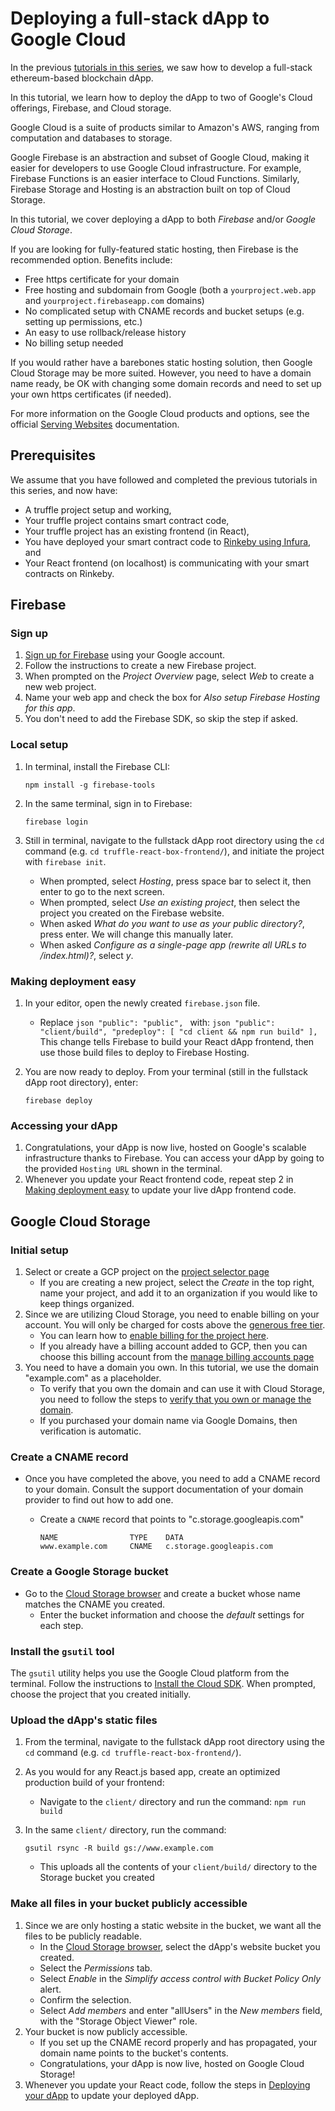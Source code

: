 # Deploying a full-stack dApp to Google Cloud

In the previous [tutorials in this series](https://kauri.io/collection/5b8e401ee727370001c942e3), we saw how to develop a full-stack ethereum-based blockchain dApp.

In this tutorial, we learn how to deploy the dApp to two of Google's Cloud offerings, Firebase, and Cloud storage.

Google Cloud is a suite of products similar to Amazon's AWS, ranging from computation and databases to storage.

Google Firebase is an abstraction and subset of Google Cloud, making it easier for developers to use Google Cloud infrastructure. For example, Firebase Functions is an easier interface to Cloud Functions. Similarly, Firebase Storage and Hosting is an abstraction built on top of Cloud Storage.

In this tutorial, we cover deploying a dApp to both _Firebase_ and/or _Google Cloud Storage_.

If you are looking for fully-featured static hosting, then Firebase is the recommended option. Benefits include:

-   Free https certificate for your domain
-   Free hosting and subdomain from Google (both a `yourproject.web.app` and `yourproject.firebaseapp.com` domains)
-   No complicated setup with CNAME records and bucket setups (e.g. setting up permissions, etc.)
-   An easy to use rollback/release history
-   No billing setup needed

If you would rather have a barebones static hosting solution, then Google Cloud Storage may be more suited. However, you need to have a domain name ready, be OK with changing some domain records and need to set up your own https certificates (if needed).

For more information on the Google Cloud products and options, see the official [Serving Websites](https://cloud.google.com/solutions/web-serving-overview) documentation.

## Prerequisites

We assume that you have followed and completed the previous tutorials in this series, and now have:

-   A truffle project setup and working,
-   Your truffle project contains smart contract code,
-   Your truffle project has an existing frontend (in React),
-   You have deployed your smart contract code to [Rinkeby using Infura](https://kauri.io/article/86903f66d39d4379a2e70bd583700ecf/v14/truffle:-adding-a-frontend-with-react-box#deploy), and
-   Your React frontend (on localhost) is communicating with your smart contracts on Rinkeby.

## Firebase

### Sign up

1.  [Sign up for Firebase](https://console.firebase.google.com/) using your Google account.
2.  Follow the instructions to create a new Firebase project.
3.  When prompted on the _Project Overview_ page, select _Web_ to create a new web project.
4.  Name your web app and check the box for _Also setup Firebase Hosting for this app_.
5.  You don't need to add the Firebase SDK, so skip the step if asked.

### Local setup

1.  In terminal, install the Firebase CLI:

    ```shell
    npm install -g firebase-tools
    ```

2.  In the same terminal, sign in to Firebase:

    ```shell
    firebase login
    ```

3.  Still in terminal, navigate to the fullstack dApp root directory using the `cd` command (e.g. `cd truffle-react-box-frontend/`), and initiate the project with `firebase init`.

    -   When prompted, select _Hosting_, press space bar to select it, then enter to go to the next screen.
    -   When prompted, select _Use an existing project_, then select the project you created on the Firebase website.
    -   When asked _What do you want to use as your public directory?_,  press enter. We will change this manually later.
    -   When asked _Configure as a single-page app (rewrite all URLs to /index.html)?_, select _y_.

### Making deployment easy

1.  In your editor, open the newly created `firebase.json` file.
    -   Replace
            ```json
            "public": "public",
            ```
            with:
            ```json
            "public": "client/build",
            "predeploy": [
                "cd client && npm run build"
            ],
            ```
        This change tells Firebase to build your React dApp frontend, then use those build files to deploy to Firebase Hosting.
2.  You are now ready to deploy. From your terminal (still in the fullstack dApp root directory), enter:

    ```shell
    firebase deploy
    ```

### Accessing your dApp

1.  Congratulations, your dApp is now live, hosted on Google's scalable infrastructure thanks to Firebase. You can access your dApp by going to the provided `Hosting URL` shown in the terminal.
2.  Whenever you update your React frontend code, repeat step 2 in [Making deployment easy](#making-deployment-easy) to update your live dApp frontend code.

## Google Cloud Storage

### Initial setup

1.  Select or create a GCP project on the [project selector page](https://console.cloud.google.com/projectselector2/home/dashboard?_ga=2.107617601.-277740605.1569517720)
    -   If you are creating a new project, select the _Create_ in the top right, name your project, and add it to an organization if you would like to keep things organized.
2.  Since we are utilizing Cloud Storage, you need to enable billing on your account. You will only be charged for costs above the [generous free tier](https://cloud.google.com/storage/pricing).
    -   You can learn how to [enable billing for the project here](https://cloud.google.com/billing/docs/how-to/modify-project).
    -   If you already have a billing account added to GCP, then you can choose this billing account from the [manage billing accounts page](https://console.cloud.google.com/billing?_ga=2.73604561.-277740605.1569517720)
3.  You need to have a domain you own. In this tutorial, we use the domain "example.com" as a placeholder.
    -   To verify that you own the domain and can use it with Cloud Storage, you need to follow the steps to [verify that you own or manage the domain](https://cloud.google.com/storage/docs/domain-name-verification#verification).
    -   If you purchased your domain name via Google Domains, then verification is automatic.

### Create a CNAME record

-   Once you have completed the above, you need to add a CNAME record to your domain. Consult the support documentation of your domain provider to find out how to add one.

    -   Create a `CNAME` record that points to "c.storage.googleapis.com"

        ```text
        NAME                TYPE    DATA
        www.example.com     CNAME   c.storage.googleapis.com
        ```

### Create a Google Storage bucket

-   Go to the [Cloud Storage browser](https://console.cloud.google.com/storage/browser?_ga=2.40579681.-277740605.1569517720) and create a bucket whose name matches the CNAME you created.
    -   Enter the bucket information and choose the _default_ settings for each step.

### Install the `gsutil` tool

The `gsutil` utility helps you use the Google Cloud platform from the terminal. Follow the instructions to [Install the Cloud SDK](https://cloud.google.com/sdk/docs/). When prompted, choose the project that you created initially.

### Upload the dApp's static files

1.  From the terminal, navigate to the fullstack dApp root directory using the `cd` command (e.g. `cd truffle-react-box-frontend/`).
2.  As you would for any React.js based app, create an optimized production build of your frontend:
    -   Navigate to the `client/` directory and run the command: `npm run build`
3.  In the same `client/` directory, run the command:

    ```shell
    gsutil rsync -R build gs://www.example.com
    ```

    -   This uploads all the contents of your `client/build/` directory to the Storage bucket you created

### Make all files in your bucket publicly accessible

1.  Since we are only hosting a static website in the bucket, we want all the files to be publicly readable.
    -   In the [Cloud Storage browser](https://console.cloud.google.com/storage/browser?_ga=2.40579681.-277740605.1569517720), select the dApp's website bucket you created.
    -   Select the _Permissions_ tab.
    -   Select _Enable_ in the _Simplify access control with Bucket Policy Only_ alert.
    -   Confirm the selection.
    -   Select _Add members_ and enter "allUsers" in the _New members_ field, with the "Storage Object Viewer" role.
2.  Your bucket is now publicly accessible.
    -   If you set up the CNAME record properly and has propagated, your domain name points to the bucket's contents.
    -   Congratulations, your dApp is now live, hosted on Google Cloud Storage!
3.  Whenever you update your React code, follow the steps in [Deploying your dApp](#deploying-your-dapp) to update your deployed dApp.
